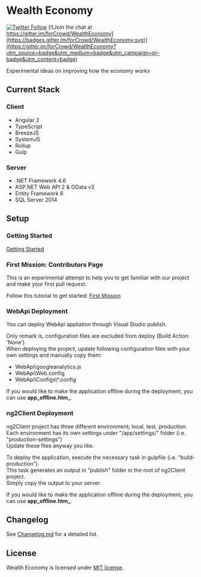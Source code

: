 # Wealth Economy

[![Twitter Follow](https://img.shields.io/twitter/follow/forCrowd.svg?style=social)](https://twitter.com/forCrowd)
[![Join the chat at https://gitter.im/forCrowd/WealthEconomy](https://badges.gitter.im/forCrowd/WealthEconomy.svg)](https://gitter.im/forCrowd/WealthEconomy?utm_source=badge&utm_medium=badge&utm_campaign=pr-badge&utm_content=badge)

Experimental ideas on improving how the economy works

## Current Stack

### Client

* Angular 2
* TypeScript
* BreezeJS
* SystemJS
* Rollup
* Gulp

### Server

* .NET Framework 4.6
* ASP.NET Web API 2 & OData v3
* Entity Framework 6
* SQL Server 2014

## Setup

### Getting Started
[Getting Started](https://github.com/forcrowd/WealthEconomy/wiki/Getting-Started)

### First Mission: Contributors Page
This is an experimental attempt to help you to get familiar with our project and make your first pull request.

Follow this tutorial to get started:
[First Mission](https://github.com/forCrowd/WealthEconomy/wiki/First-Mission)

### WebApi Deployment

You can deploy WebApi appliation through Visual Studio publish.  

Only remark is, configuration files are excluded from deploy (Build Action: 'None').  
When deploying the project, update following configuration files with your own settings and manually copy them:
* WebApi\googleanalytics.js
* WebApi\Web.config
* WebApi\Configs\\*.config

If you would like to make the application offline during the deployment, you can use **app_offline.htm_**.

### ng2Client Deployment

ng2Client project has three different environment; local, test, production.  
Each environment has its own settings under "/app/settings/" folder (i.e. "production-settings")  
Update these files anyway you like.  
  
To deploy the application, execute the necessary task in gulpfile (i.e. "build-production").  
This task generates an output in "publish" folder in the root of ng2Client project.  
Simply copy the output to your server.

If you would like to make the application offline during the deployment, you can use **app_offline.htm_**.

## Changelog

See [Changelog.md](/CHANGELOG.md) for a detailed list.

## License

Wealth Economy is licensed under [MIT license](/LICENSE).
